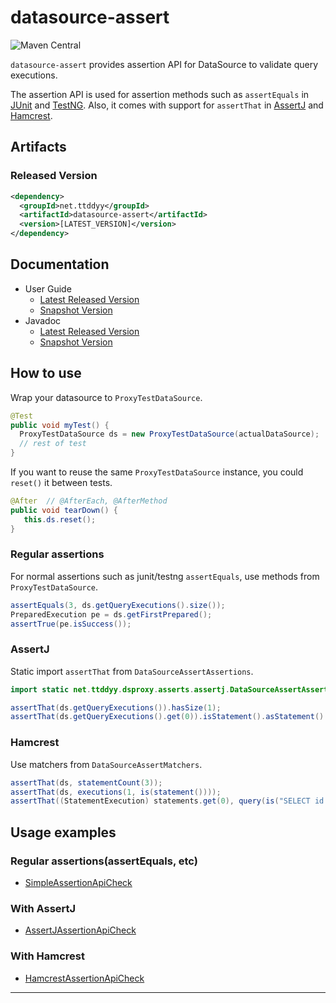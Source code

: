 # datasource-assert

![Maven Central][badge-maven-central]

`datasource-assert` provides assertion API for DataSource to validate query executions.

The assertion API is used for assertion methods such as `assertEquals` in [JUnit][junit] and [TestNG][testng].
Also, it comes with support for `assertThat` in [AssertJ][assertj] and [Hamcrest][hamcrest].


## Artifacts

### Released Version

```xml
<dependency>
  <groupId>net.ttddyy</groupId>
  <artifactId>datasource-assert</artifactId>
  <version>[LATEST_VERSION]</version>
</dependency>
```

## Documentation

- User Guide
  - [Latest Released Version][user-guide-latest]
  - [Snapshot Version][user-guide-snapshot]
- Javadoc
  - [Latest Released Version][javadoc-latest]
  - [Snapshot Version][javadoc-snapshot]


## How to use

Wrap your datasource to `ProxyTestDataSource`.

```java
@Test
public void myTest() {
  ProxyTestDataSource ds = new ProxyTestDataSource(actualDataSource);
  // rest of test 
}
```

If you want to reuse the same `ProxyTestDataSource` instance, you could `reset()` it between tests.

```java
@After  // @AfterEach, @AfterMethod
public void tearDown() {
   this.ds.reset();
}
``` 


### Regular assertions

For normal assertions such as junit/testng `assertEquals`, use methods from `ProxyTestDataSource`. 

```java
assertEquals(3, ds.getQueryExecutions().size());
PreparedExecution pe = ds.getFirstPrepared();
assertTrue(pe.isSuccess());
```

### AssertJ

Static import `assertThat` from `DataSourceAssertAssertions`.

```java
import static net.ttddyy.dsproxy.asserts.assertj.DataSourceAssertAssertions.assertThat;
```

```java
assertThat(ds.getQueryExecutions()).hasSize(1);
assertThat(ds.getQueryExecutions().get(0)).isStatement().asStatement().query().isEqualTo("SELECT id FROM emp");
```

### Hamcrest

Use matchers from `DataSourceAssertMatchers`.

```java
assertThat(ds, statementCount(3));
assertThat(ds, executions(1, is(statement())));
assertThat((StatementExecution) statements.get(0), query(is("SELECT id FROM emp")));
```

## Usage examples

### Regular assertions(assertEquals, etc)
- [SimpleAssertionApiCheck](../master/src/test/java/net/ttddyy/dsproxy/asserts/api/SimpleAssertionApiCheck.java)

### With AssertJ
- [AssertJAssertionApiCheck](../master/src/test/java/net/ttddyy/dsproxy/asserts/api/AssertJAssertionApiCheck.java)

### With Hamcrest
- [HamcrestAssertionApiCheck](../master/src/test/java/net/ttddyy/dsproxy/asserts/api/HamcrestAssertionApiCheck.java)


----

[badge-maven-central]: https://maven-badges.herokuapp.com/maven-central/net.ttddyy/datasource-assert/badge.svg
[user-guide-latest]:   https://ttddyy.github.io/datasource-assert/docs/current/user-guide/index.html
[user-guide-snapshot]: https://ttddyy.github.io/datasource-assert/docs/snapshot/user-guide/index.html
[javadoc-latest]:      https://ttddyy.github.io/datasource-assert/docs/current/api/index.html
[javadoc-snapshot]:    https://ttddyy.github.io/datasource-assert/docs/snapshot/api/index.html
[datasource-proxy]:    https://github.com/ttddyy/datasource-proxy
[junit]:     http://junit.org/
[testng]:    http://testng.org/
[assertj]:   http://joel-costigliola.github.io/assertj/
[hamcrest]:  http://hamcrest.org